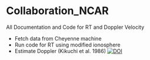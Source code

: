 # Collaboration_NCAR
All Documentation and Code for RT and Doppler Velocity
  - Fetch data from Cheyenne machine
  - Run code for RT using modified ionosphere
  - Estimate Doppler (Kikuchi et al. 1986)
[![DOI](https://zenodo.org/badge/276555073.svg)](https://zenodo.org/badge/latestdoi/276555073)
